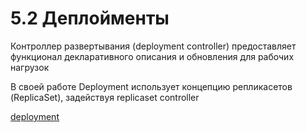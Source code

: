 # 5.2 Деплойменты

Контроллер развертывания (deployment controller) предоставляет функционал декларативного описания и обновления для рабочих нагрузок

В своей работе Deployment использует концепцию репликасетов (ReplicaSet), задействуя replicaset controller

[deployment](./deployment.png)
